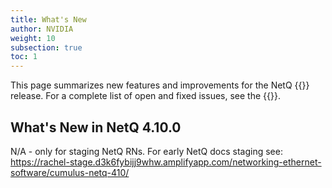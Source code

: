 ```yaml
---
title: What's New
author: NVIDIA
weight: 10
subsection: true
toc: 1
---
```


This page summarizes new features and improvements for the NetQ {{<version>}} release. For a complete list of open and fixed issues, see the {{<link title="NVIDIA NetQ 4.10 Release Notes" text="release notes">}}.

<!-- vale off -->
## What's New in NetQ 4.10.0

N/A - only for staging NetQ RNs. For early NetQ docs staging see: https://rachel-stage.d3k6fybijj9whw.amplifyapp.com/networking-ethernet-software/cumulus-netq-410/